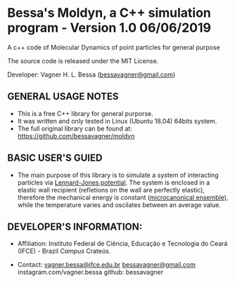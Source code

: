 # Bessa's Moldyn, a C++ simulation program - Version 1.0 06/06/2019
A c++ code of Molecular Dynamics of point particles for general purpose

The source code is released under the MIT License.

Developer: Vagner H. L. Bessa (bessavagner@gmail.com)

## GENERAL USAGE NOTES

- This is a free C++ library for general purporse.
- It was written and only tested in Linux (Ubuntu 18.04) 64bits system.
- The full original library can be found at:
    https://github.com/bessavagner/moldyn

## BASIC USER'S GUIED

- The main purpose of this library is to simulate a system of interacting particles via [Lennard-Jones potential](https://en.wikipedia.org/wiki/Lennard-Jones_potential). The system is enclosed in a elastic wall recipient (refletions on the wall are perfectly elastic), therefore the mechanical energy is constant ([microcanonical ensemble](https://en.wikipedia.org/wiki/Microcanonical_ensemble)), while the temperature varies and oscilates between an average value.

## DEVELOPER'S INFORMATION:

- Affiliation: Instituto Federal de Ciência, Educação e Tecnologia do Ceará (IFCE) - Brazil
			   *Campus* Crateús.

- Contact:	   vagner.bessa@ifce.edu.br
               bessavagner@gmail.com
			   instagram.com/vagner.bessa
			   github: bessavagner
